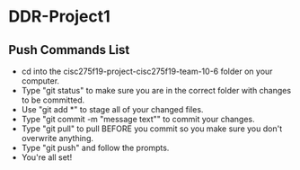 # DDR-Project1

## Push Commands List

* cd into the cisc275f19-project-cisc275f19-team-10-6 folder on your computer.
* Type "git status" to make sure you are in the correct folder with changes to be committed.
* Use "git add \*" to stage all of your changed files.
* Type "git commit -m "message text"" to commit your changes.
* Type "git pull" to pull BEFORE you commit so you make sure you don't overwrite anything.
* Type "git push" and follow the prompts.
* You're all set!
